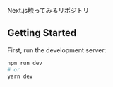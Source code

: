 Next.js触ってみるリポジトリ

## Getting Started

First, run the development server:

```bash
npm run dev
# or
yarn dev
```


